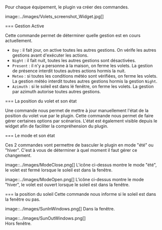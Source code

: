 Pour chaque équipement, le plugin va créer des commandes.

image::../images/Volets_screenshot_Widget.jpg[]

=== Gestion Active

Cette commande permet de déterminer quelle gestion est en cours actuellement.

- `Day` : il fait jour, on active toutes les autres gestions. On vérife les autres gestions avant d'exécuter les actions.
- `Night` : il fait nuit, toutes les autres gestions sont désactivées.
- `Present` : il n'y a personne à la maison, on ferme les volets. La gestion de présence interdit toutes autres actions hormis la nuit.
- `Meteo` : si toutes les conditions météo sont vérifiées, on ferme les volets. La gestion météo interdit toutes autres gestions hormis la gestion `Night`.
- `Azimuth` : si le soleil est dans lé fenêtre, on ferme les volets. La gestion par azimuth autorise toutes autres gestions.    

=== La position du volet et son état

Une commande nous permet de mettre à jour manuellement l'état de la position du volet vue par le plugin.
Cette commande nous permet de faire gérer certaines options par scénarios.
L'état est également visible depuis le widget afin de faciliter la compréhension du plugin.

=== Le mode et son état

Ces 2 commandes vont permettre de basculer le plugin en mode "été" ou "hiver".
C'est à vous de déterminer à quel moment il faut gérer ce changement.

image::../images/ModeClose.png[]
L'icône ci-dessus montre le mode "été", le volet est fermé lorsque le soleil est dans la fenêtre.

image::../images/ModeOpen.png[] 
L'icône ci-dessus montre le mode "hiver", le volet est ouvert lorsque le soleil est dans la fenêtre.

=== la position du soleil
Cette commande nous informe si le soleil est dans la fenêtre ou pas.

image::../images/SunInWindows.png[] 
Dans la fenêtre.

image::../images/SunOutWindows.png[]    
Hors fenêtre.

